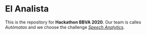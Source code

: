 # El Analista

This is the repository for **Hackathon BBVA 2020**. Our team is calles *Autómatas* and we choose the challenge _[Speech Analytics](https://openinnovation.bbva.com/es/retos-2020)_.